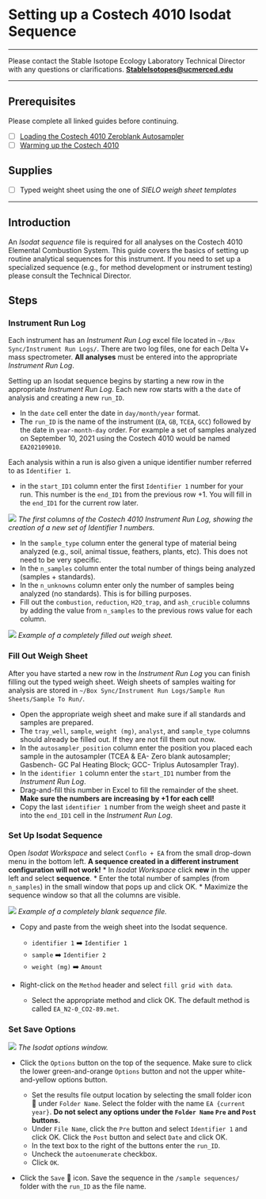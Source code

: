 # Setting up a Costech 4010 Isodat Sequence

***

Please contact the Stable Isotope Ecology Laboratory Technical Director with any questions or clarifications. **StableIsotopes@ucmerced.edu**

***

## Prerequisites

Please complete all linked guides before continuing. 

- [ ] [Loading the Costech 4010 Zeroblank Autosampler](../costech_EA/EA_zeroblank.md)
- [ ] [Warming up the Costech 4010](../costech_EA/warming_up_costech.md)

## Supplies

- [ ] Typed weight sheet using the one of *SIELO weigh sheet templates* 

*** 

## Introduction

An *Isodat sequence* file is required for all analyses on the Costech 4010 Elemental Combustion System. This guide covers the basics of setting up routine analytical sequences for this instrument. If you need to set up a specialized sequence (e.g., for method development or instrument testing) please consult the Technical Director.

## Steps

### Instrument Run Log

Each instrument has an *Instrument Run Log* excel file located in `~/Box Sync/Instrument Run Logs/`. There are two log files, one for each Delta V+ mass spectrometer. **All analyses** must be entered into the appropriate *Instrument Run Log*.

Setting up an Isodat sequence begins by starting a new row in the appropriate *Instrument Run Log*. Each new row starts with a the `date` of analysis and creating a new `run_ID`.

* In the `date` cell enter the date in `day/month/year` format.
* The `run_ID` is the name of the instrument (`EA`, `GB`, `TCEA`, `GCC`) followed by the date in `year-month-day` order. For example a set of samples analyzed on September 10, 2021 using the Costech 4010 would be named `EA202109010`. 

Each analysis within a run is also given a unique identifier number referred to as `Identifier 1`. 
* in the `start_ID1` column enter the first `Identifier 1` number for your run. This number is the `end_ID1` from the previous row +1. You will fill in the `end_ID1` for the current row later. 

 ![](../figures/isodat/run_log.png)
 *The first columns of the Costech 4010 Instrument Run Log, showing the creation of a new set of Identifier 1 numbers.*
 
 * In the `sample_type` column enter the general type of material being analyzed (e.g., soil, animal tissue, feathers, plants, etc). This does not need to be very specific. 
 *  In the `n_samples` column enter the total number of things being analyzed (samples + standards). 
 *  In the `n_unknowns` column enter only the number of samples being analyzed (no standards). This is for billing purposes.
 *  Fill out the `combustion`, `reduction`, `H2O_trap`, and `ash_crucible` columns by adding the value from `n_samples` to the previous rows value for each column. 
  
  ![](../figures/isodat/weigh_sheet.png)
 *Example of a completely filled out weigh sheet.*

  
### Fill Out Weigh Sheet

After you have started a new row in the *Instrument Run Log* you can finish filling out the typed weigh sheet. Weigh sheets of samples waiting for analysis are stored in `~/Box Sync/Instrument Run Logs/Sample Run Sheets/Sample To Run/`. 

* Open the appropriate weigh sheet and make sure if all standards and samples are prepared.
* The `tray_well`, `sample`, `weight (mg)`, `analyst`, and `sample_type` columns should already be filled out. If they are not fill them out now.
* In the `autosampler_position` column enter the position you placed each sample in the autosampler (TCEA & EA- Zero blank autosampler; Gasbench- GC Pal Heating Block; GCC- Triplus Autosampler Tray).
* In the `identifier 1` column enter the `start_ID1` number from the *Instrument Run Log*. 
* Drag-and-fill this number in Excel to fill the remainder of the sheet. **Make sure the numbers are increasing by +1 for each cell!**
* Copy the last `identifier 1` number from the weigh sheet and paste it into the `end_ID1` cell in the *Instrument Run Log*.

### Set Up Isodat Sequence
 
Open *Isodat Workspace* and select `Conflo + EA` from the small drop-down menu in the bottom left. **A sequence created in a different instrument configuration will not work!**
    * In *Isodat Workspace* click **new** in the upper left and select **sequence**. 
    * Enter the total number of samples (from `n_samples`) in the small window that pops up and click OK. 
    * Maximize the sequence window so that all the columns are visible. 

 ![](../figures/isodat/blank_sequence.png)
 *Example of a completely blank sequence file.*

* Copy and paste from the weigh sheet into the Isodat sequence.
    * `identifier 1` ➡️ `Identifier 1` 
    * `sample` ➡️ `Identifier 2`
    * `weight (mg)` ➡️ `Amount`

* Right-click on the `Method` header and select `fill grid with data`. 
    * Select the appropriate method and click OK. The default method is called `EA_N2-0_CO2-89.met`. 

### Set Save Options

![](../figures/isodat/isodat_options.png)
 *The Isodat options window.*

* Click the `Options` button on the top of the sequence. Make sure to click the lower green-and-orange `Options` button and not the upper white-and-yellow options button.
    * Set the results file output location by selecting the small folder icon 📁 under `Folder Name`. Select the folder with the name `EA {current year}`. **Do not select any options under the `Folder Name` `Pre` and `Post` buttons.**
    *  Under `File Name`, click the `Pre` button and select `Identifier 1` and click OK. Click the `Post` button and select `Date` and click OK. 
    *  In the text box to the right of the buttons enter the `run_ID`.
    *  Uncheck the `autoenumerate` checkbox. 
    *  Click `OK`. 

* Click the `Save` 💾 icon. Save the sequence in the `/sample sequences/` folder with the `run_ID`  as the file name.
  
  
